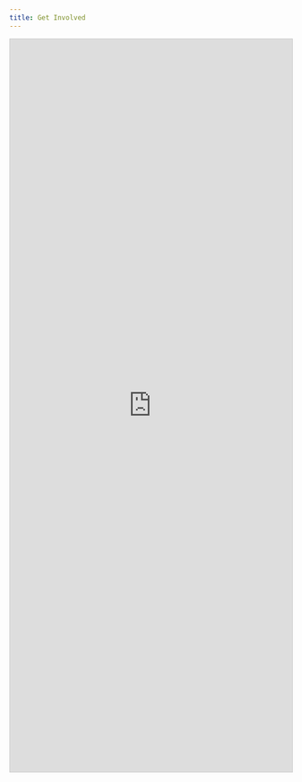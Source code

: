 ```yaml
---
title: Get Involved
---
```


<script src="https://static.airtable.com/js/embed/embed_snippet_v1.js"></script><iframe class="airtable-embed airtable-dynamic-height" src="https://airtable.com/embed/shrEHBeKZW4ysvbJn?backgroundColor=yellow" frameborder="0" onmousewheel="" width="100%" height="1306" style="background: transparent; border: 1px solid #ccc;"></iframe>
